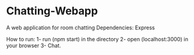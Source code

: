 # Chatting-Webapp
A web application for room chatting
Dependencies:
  Express

How to run:
  1- run (npm start) in the directory
  2- open (localhost:3000) in your browser
  3- Chat.
